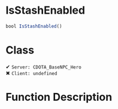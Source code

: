 # IsStashEnabled
```js	
bool IsStashEnabled()
```
# Class
✔ `Server: CDOTA_BaseNPC_Hero`  
✖ `Client: undefined`  

# Function Description

